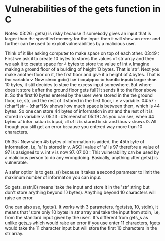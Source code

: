 # Vulnerabilities of the gets function in C

Notes:
03:26 : gets() is risky because if somebody gives an input that is larger than the specified memory for the input, then it will show an error and further can be used to exploit vulnerabilities by a malicious user.

Think of it like asking computer to make space on top of each other.
03:49 : First we ask it to create 10 bytes to stores the values of str array and then we ask it to create space for 4 bytes to store the value of int v. Imagine making a ground floor of a building of height 10 bytes. That is 'str'. Next you make another floor on it, the first floor and give it a height of 4 bytes. That is the variable v. Now since gets() isn't equipped to handle inputs larger than 10 bytes, it still decides to store the excess input somewhere. But where does it store it after the ground floor gets full? It sends it to the floor above it. So the first 10 bytes entered by the user were stored in the the ground floor, i.e, str, and the rest of it stored in the first floor, i.e v variable.
04:57 : (char*)str - (char*)&v shows how much space is between them, which is 44 bytes. So one can store 44 bytes of information in str and the rest of it is stored in variable v.
05:13 : #Screenshot
05:19 : As you can see, when 44 bytes of information is input, all of it is stored in str and thus v shows 0. All though you still get an error because you entered way more than 10 characters.

05:35 : Now when 45 bytes of information is added, the 45th byte of information, i.e, 'a' is stored in v. ASCII value of 'a' is 97 therefore a value of 97 is assigned to v. int v is now 97. 
07:00 : This vulnerability can be used by a malicious person to do any wrongdoing. Basically, anything after gets() is vulnerable.

A safer option is to gets_s() because it takes a second parameter to limit the maximum number of information you can input.

So gets_s(str,10) means 'take the input and store it in the 'str' string but don't store anything beyond 10 bytes). Anything beyond 10 characters will raise an error.

One can also use, fgets(). It works with 3 parameters. fgets(str, 10, stdin), it means that 'store only 10 bytes in str array and take the input from stdin, i.e, from the standard input given by the user'. It's different from gets_s as unlike gets_s which would raise an error if you use enter 11 characters, fgets would take the 11 character input but will store the first 10 characters in the str array.
